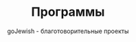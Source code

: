 ---
# An instance of the Portfolio widget.
# Documentation: https://wowchemy.com/docs/page-builder/
widget: portfolio

# This file represents a page section.
headless: true

# Order that this section appears on the page.
weight: 30

title: Программы
subtitle: 'goJewish - благотоворительные проекты'

content:
  # Page type to display. E.g. project.
  page_type: program

  # Default filter index (e.g. 0 corresponds to the first `filter_button` instance below).
  filter_default: 0

  # Filter toolbar (optional).
  # Add or remove as many filters (`filter_button` instances) as you like.
  # To show all items, set `tag` to "*".
  # To filter by a specific tag, set `tag` to an existing tag name.
  # To remove the toolbar, delete the entire `filter_button` block.
  filter_button:
  - name: Все прогрраммы Эстонской Еврейской Общины
    tag: '*'
  - name: Коронавирус
    tag: COVID-19
  - name: Дети
    tag: Дети
  - name: Молодёжь
    tag: Молодёжь
  - name: Семья
    tag: Семья
  - name: Старшее поколение
    tag: Старшее поколение
  - name: Культура
    tag: Культура



design:
  # Choose how many columns the section has. Valid values: '1' or '2'.
  columns: '2'

  # Toggle between the various page layout types.
  #   1 = List
  #   2 = Compact
  #   3 = Card
  #   5 = Showcase
  view: 3

  # For Showcase view, flip alternate rows?
  flip_alt_rows: false
---